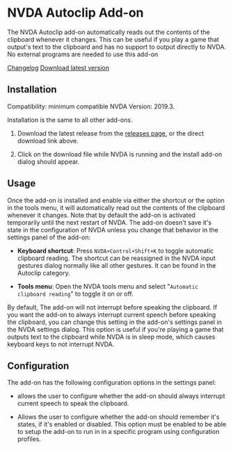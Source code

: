 # NVDA Autoclip Add-on

The NVDA Autoclip add-on automatically reads out the contents of the clipboard whenever it changes. This can be useful if you play a game that output's text to the clipboard and has no support to output directly to NVDA. No external programs are needed to use this add-on

[Changelog](https://github.com/mzanm/NVDAAutoclip/blob/main/changelog.md)
[Download latest version](https://github.com/mzanm/NVDAAutoclip/releases/latest/download/Autoclip.nvda-addon)

## Installation

Compatibility: minimum compatible NVDA Version: 2019.3.

Installation is the same to all other add-ons.

1. Download the latest release from the [releases page](https://github.com/mzanm/NVDAAutoclip/releases), or the direct download link above.

2. Click on the download file while NVDA is running and the install add-on dialog should appear.

## Usage

Once the add-on is installed and enable via either the shortcut or the option in the tools menu, it will automatically read out the contents of the clipboard whenever it changes. Note that by default  the add-on is activated temporarily until the next restart of NVDA. The add-on doesn't save it's state in the configuration of NVDA unless you change that behavior in the settings panel of the add-on:

- **Keyboard shortcut**: Press `NVDA+Control+Shift+K` to toggle automatic clipboard reading. The shortcut can be reassigned in the NVDA input gestures dialog normally like all other gestures. It can be found in the Autoclip category.

- **Tools menu**: Open the NVDA tools menu and select "`Automatic clipboard reading`" to toggle it on or off.

By default, The add-on  will not interrupt before speaking the clipboard. If you want the add-on to always interrupt current speech before speaking the clipboard, you can change this setting in the add-on's settings panel in the NVDA settings dialog. This option is useful if you're playing a game that outputs text to the clipboard while NVDA is in sleep mode, which causes keyboard keys to not interrupt NVDA.

## Configuration

The add-on  has the following configuration options in the settings panel:

- allows the user to configure whether the add-on should always interrupt current speech to speak the clipboard.

- Allows the user to configure whether the add-on should remember it's states, if it's enabled or disabled. This option must be enabled to be able to setup the add-on to run in in a specific program using configuration profiles.
